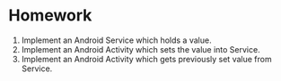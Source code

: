 # Homework

1. Implement an Android Service which holds a value.
2. Implement an Android Activity which sets the value into Service.
3. Implement an Android Activity which gets previously set value from Service.

